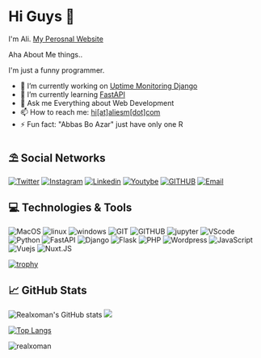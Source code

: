 # Hi Guys 👋
I'm Ali. [My Perosnal Website](https://aliesm.com)

Aha About Me things..

I'm just a funny programmer.


- 🔭 I’m currently working on [Uptime Monitoring Django]([https://github.com/realxoman/Programming-Idea-tasks](https://github.com/realxoman/Uptime_Monitoring))
- 🌱 I’m currently learning [FastAPI](https://fastapi.tiangolo.com/)
- 💬 Ask me Everything about Web Development
- 📫 How to reach me: [hi[at]aliesm[dot]com](mailto:hi@aliesm.com)
- ⚡ Fun fact: "Abbas Bo Azar" just have only one R


## ⛱ Social Networks
[![Twitter](https://img.shields.io/badge/Twitter-%231DA1F2.svg?style=for-the-badge&logo=Twitter&logoColor=white)](https://twitter.com/realxoman)
[![Instagram](https://img.shields.io/badge/Instagram-%23E4405F.svg?style=for-the-badge&logo=Instagram&logoColor=white)](https://instagram.com/realxoman)
[![Linkedin](https://img.shields.io/badge/Linkedin-2CA5E0?style=for-the-badge&logo=linkedin&logoColor=white)](https://linkedin.com/in/realxoman/)
[![Youtybe](https://img.shields.io/badge/Youtube-%23FF0000.svg?style=for-the-badge&logo=YouTube&logoColor=white)](#)
[![GITHUB](https://img.shields.io/badge/github-%23121011.svg?style=for-the-badge&logo=github&logoColor=black&color=white)](https://github.com/realxoman)
[![Email](https://img.shields.io/badge/-Email-c14438?style=for-the-badge&logo=Gmail&logoColor=white)](mailto:hi@aliesm.com)

## 💻 Technologies & Tools
![MacOS](https://img.shields.io/badge/MacOS--9cf?style=for-the-badge&logo=Apple&logoColor=white)
![linux](https://img.shields.io/badge/Linux--9cf?style=for-the-badge&logo=linux&logoColor=white)
![windows](https://img.shields.io/badge/Windows--9cf?style=for-the-badge&logo=windows&logoColor=white)
![GIT](https://img.shields.io/badge/Git--9cf?style=for-the-badge&logo=git&logoColor=white)
![GITHUB](https://img.shields.io/badge/Github--9cf?style=for-the-badge&logo=github&logoColor=white)
![jupyter](https://img.shields.io/badge/Jupyter--9cf?style=for-the-badge&logo=Jupyter&logoColor=white)
![VScode](https://img.shields.io/badge/VisualStudioCode--9cf?style=for-the-badge&logo=visual-studio-code&logoColor=white)
![Python](https://shields.io/badge/Python--9cf?logo=python&style=for-the-badge&logoColor=white)
![FastAPI](https://shields.io/badge/FastAPI--9cf?logo=fastapi&style=for-the-badge&logoColor=white)
![Django](https://img.shields.io/badge/Django--9cf?style=for-the-badge&logo=django&logoColor=white)
![Flask](https://shields.io/badge/Flask--9cf?logo=flask&style=for-the-badge&logoColor=white)
![PHP](https://img.shields.io/badge/PHP--9cf?style=for-the-badge&logo=PHP&logoColor=white)
![Wordpress](https://img.shields.io/badge/Wordpress--9cf?style=for-the-badge&logo=Wordpress&logoColor=white)
![JavaScript](https://img.shields.io/badge/javascript--9cf?style=for-the-badge&logo=javascript&logoColor=white)
![Vuejs](https://img.shields.io/badge/Vue.JS--9cf?style=for-the-badge&logo=vuedotjs&&logoColor=white)
![Nuxt.JS](https://img.shields.io/badge/Nuxt.JS--9cf?style=for-the-badge&logo=nuxtdotjs&logoColor=white)


[![trophy](https://github-profile-trophy.vercel.app/?username=realxoman&count_private=true)](https://github.com/ryo-ma/github-profile-trophy)

##  &#x1f4c8; GitHub Stats
![Realxoman's GitHub stats](https://github-readme-stats.vercel.app/api?username=realxoman&show_icons=true&theme=tokyonight&count_private=true)
![](https://github.com/anuraghazra/github-readme-stats)

[![Top Langs](https://github-readme-stats.vercel.app/api/top-langs/?username=realxoman&layout=compact&show_icons=true&theme=tokyonight)](https://github.com/anuraghazra/github-readme-stats)

<!-- [![realxoman's wakatime stats](https://github-readme-stats.vercel.app/api/wakatime?username=realxoman)](https://github.com/anuraghazra/github-readme-stats) -->

<img src="https://komarev.com/ghpvc/?username=realxoman&label=Profile%20views&color=0e75b6&style=flat" alt="realxoman" />


<!--
**realxoman/RealXoMan** is a ✨ _special_ ✨ repository because its `README.md` (this file) appears on your GitHub profile.

Here are some ideas to get you started:

- 🔭 I’m currently working on ...
- 🌱 I’m currently learning ...
- 👯 I’m looking to collaborate on ...
- 🤔 I’m looking for help with ...
- 💬 Ask me about ...
- 📫 How to reach me: ...
- 😄 Pronouns: ...
- ⚡ Fun fact: ...
-->
